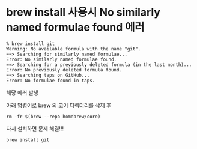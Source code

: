 # brew install 사용시 No similarly named formulae found 에러

    % brew install git
    Warning: No available formula with the name "git".
    ==> Searching for similarly named formulae...
    Error: No similarly named formulae found.
    ==> Searching for a previously deleted formula (in the last month)...
    Error: No previously deleted formula found.
    ==> Searching taps on GitHub...
    Error: No formulae found in taps.

해당 에러 발생

아래 명령어로 brew 의 코어 디렉터리를 삭제 후 

    rm -fr $(brew --repo homebrew/core)
    
    
다시 설치하면 문제 해결!!!

    brew install git
